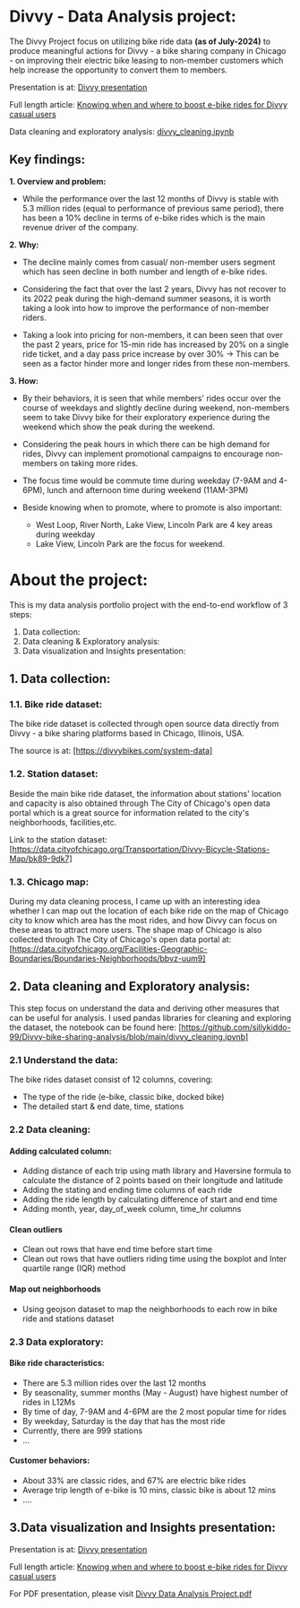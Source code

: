 # Divvy - Data Analysis project:
The Divvy Project focus on utilizing bike ride data **(as of July-2024)** to produce meaningful actions for Divvy - a bike sharing company in Chicago - on improving their electric bike leasing to non-member customers which help increase the opportunity to convert them to members.

Presentation is at: [Divvy presentation](https://tinyurl.com/powerBI-DivvyAnalysis)

Full length article: [Knowing when and where to boost e-bike rides for Divvy casual users](https://tinyurl.com/Divvy-Article)

Data cleaning and exploratory analysis: [divvy_cleaning.ipynb](https://github.com/tamlai-portfolio/Divvy-bike-sharing-analysis/blob/main/divvy_cleaning.ipynb)

## Key findings:
**1. Overview and problem:**
- While the performance over the last 12 months of Divvy is stable with 5.3 million rides (equal to performance of previous same period), there has been a 10% decline in terms of e-bike rides which is the main revenue driver of the company.

**2. Why:**
- The decline mainly comes from casual/ non-member users segment which has seen decline in both number and length of e-bike rides.

- Considering the fact that over the last 2 years, Divvy has not recover to its 2022 peak during the high-demand summer seasons, it is worth taking a look into how to improve the performance of non-member riders.
  
- Taking a look into pricing for non-members, it can been seen that over the past 2 years, price for 15-min ride has increased by 20% on a single ride ticket, and a day pass price increase by over 30% -> This can be seen as a factor hinder more and longer rides from these non-members.

**3. How:**
- By their behaviors, it is seen that while members' rides occur over the course of weekdays and slightly decline during weekend, non-members seem to take Divvy bike for their exploratory experience during the weekend which show the peak during the weekend.

- Considering the peak hours in which there can be high demand for rides, Divvy can implement promotional campaigns to encourage non-members on taking more rides.
  
- The focus time would be commute time during weekday (7-9AM and 4-6PM), lunch and afternoon time during weekend (11AM-3PM)
- Beside knowing when to promote, where to promote is also important:
  - West Loop, River North, Lake View, Lincoln Park are 4 key areas during weekday
  - Lake View, Lincoln Park are the focus for weekend.

# About the project:

This is my data analysis portfolio project with the end-to-end workflow of 3 steps:
1. Data collection: 
2. Data cleaning & Exploratory analysis:
3. Data visualization and Insights presentation: 

## 1. Data collection:
### 1.1. Bike ride dataset:
The bike ride dataset is collected through open source data directly from Divvy - a bike sharing platforms based in Chicago, Illinois, USA. 

The source is at: [https://divvybikes.com/system-data]


### 1.2. Station dataset:
Beside the main bike ride dataset, the information about stations' location and capacity is also obtained through The City of Chicago's open data portal which is a great source for information related to the city's neighborhoods, facilities,etc.

Link to the station dataset: [https://data.cityofchicago.org/Transportation/Divvy-Bicycle-Stations-Map/bk89-9dk7]


### 1.3. Chicago map:
During my data cleaning process, I came up with an interesting idea whether I can map out the location of each bike ride on the map of Chicago city to know which area has the most rides, and how Divvy can focus on these areas to attract more users. 
The shape map of Chicago is also collected through The City of Chicago's open data portal at: [https://data.cityofchicago.org/Facilities-Geographic-Boundaries/Boundaries-Neighborhoods/bbvz-uum9]


## 2. Data cleaning and Exploratory analysis:

This step focus on understand the data and deriving other measures that can be useful for analysis.
I used pandas libraries for cleaning and exploring the dataset, the notebook can be found here: [https://github.com/sillykiddo-99/Divvy-bike-sharing-analysis/blob/main/divvy_cleaning.ipynb]

### 2.1 Understand the data:
The bike rides dataset consist of 12 columns, covering:
- The type of the ride (e-bike, classic bike, docked bike)
- The detailed start & end date, time, stations

### 2.2 Data cleaning:
#### Adding calculated column:
- Adding distance of each trip using math library and Haversine formula to calculate the distance of 2 points based on their longitude and latitude
- Adding the stating and ending time columns of each ride
- Adding the ride length by calculating difference of start and end time
- Adding month, year, day_of_week column, time_hr columns

#### Clean outliers
- Clean out rows that have end time before start time
- Clean out rows that have outliers riding time using the boxplot and Inter quartile range (IQR) method

#### Map out neighborhoods
- Using geojson dataset to map the neighborhoods to each row in bike ride and stations dataset

### 2.3 Data exploratory:
#### Bike ride characteristics:
- There are 5.3 million rides over the last 12 months
- By seasonality, summer months (May - August) have highest number of rides in L12Ms
- By time of day, 7-9AM and 4-6PM are the 2 most popular time for rides
- By weekday, Saturday is the day that has the most ride
- Currently, there are 999 stations
- ...

#### Customer behaviors:
- About 33% are classic rides, and 67% are electric bike rides
- Average trip length of e-bike is 10 mins, classic bike is about 12 mins
- ....


## 3.Data visualization and Insights presentation:
Presentation is at: [Divvy presentation](https://tinyurl.com/powerBI-DivvyAnalysis)

Full length article: [Knowing when and where to boost e-bike rides for Divvy casual users](https://tinyurl.com/Divvy-Article)

For PDF presentation, please visit [Divvy Data Analysis Project.pdf](https://github.com/tamlai-portfolio/Divvy-bike-sharing-analysis/blob/main/Divvy%20Data%20Analysis%20Project.pdf) 
